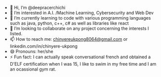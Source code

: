 - 👋 Hi, I’m @deepracerchichi
- 👀 I’m interested in A.I. /Machine Learning, Cybersecurity and Web Dev
- 🌱 I’m currently learning to code with various programming languages such as java, python, c++, c# as well as libraries like react
- 💞️ I’m looking to collaborate on any project concerning the interests I listed.
- 📫 How to reach me: chinyereukpong8064@gmail.com or linkedin.com/in/chinyere-ukpong
- 😄 Pronouns: her/she
- ⚡ Fun fact: I can actually speak conversational french and obtained a D'ELF certification when I was 15, I like to swim in my free time and I am an ocassional gym rat.

<!---
deepracerchichi/deepracerchichi is a ✨ special ✨ repository because its `README.md` (this file) appears on your GitHub profile.
You can click the Preview link to take a look at your changes.
--->
